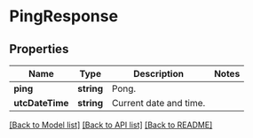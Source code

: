 # PingResponse

## Properties
Name | Type | Description | Notes
------------ | ------------- | ------------- | -------------
**ping** | **string** | Pong. | 
**utcDateTime** | **string** | Current date and time. | 

[[Back to Model list]](../README.md#documentation-for-models) [[Back to API list]](../README.md#documentation-for-api-endpoints) [[Back to README]](../README.md)


